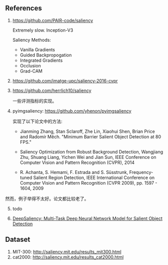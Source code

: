 ## References

1. https://github.com/PAIR-code/saliency

   Extremely slow. Inception-V3

   Saliency Methods:

   - Vanilla Gradients
   - Guided Backpropogation
   - Integrated Gradients
   - Occlusion
   - Grad-CAM

2. https://github.com/imatge-upc/saliency-2016-cvpr

3. https://github.com/herrlich10/saliency

   一些评测指标的实现。

4. pyimgsaliency: https://github.com/yhenon/pyimgsaliency

   实现了以下论文中的方法:

   - Jianming Zhang, Stan Sclaroff, Zhe Lin, Xiaohui Shen, Brian Price and Radomír Měch. "Minimum Barrier Salient Object Detection at 80 FPS."

   - Saliency Optimization from Robust Background Detection, Wangjiang Zhu, Shuang Liang, Yichen Wei and Jian Sun, IEEE Conference on Computer Vision and Pattern Recognition (CVPR), 2014

   - R. Achanta, S. Hemami, F. Estrada and S. Süsstrunk, Frequency-tuned Salient Region Detection, IEEE International Conference on Computer Vision and Pattern Recognition (CVPR 2009), pp. 1597 - 1604, 2009

然而，例子举得不太好。论文都比较老了。

5. todo

6. [DeepSaliency: Multi-Task Deep Neural Network Model for Salient Object Detection](http://www.zhaoliming.net/research/deepsaliency)





## Dataset

1. MIT-300: http://saliency.mit.edu/results_mit300.html
2. cat2000: http://saliency.mit.edu/results_cat2000.html

